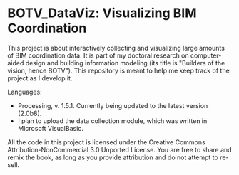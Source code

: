 BOTV_DataViz: Visualizing BIM Coordination
==========================================

This project is about interactively collecting and visualizing large amounts of BIM coordination data. It is part of my doctoral research on computer-aided design and building information modeling (its title is "Builders of the vision, hence BOTV"). This repository is meant to help me keep track of the project as I develop it. 

Languages:

- Processing, v. 1.5.1. Currently being updated to the latest version (2.0b8).
- I plan to upload the data collection module, which was written in Microsoft VisualBasic.

All the code in this project is licensed under the Creative Commons Attribution-NonCommercial 3.0 Unported License. You are free to share and remix the book, as long as you provide attribution and do not attempt to re-sell.
